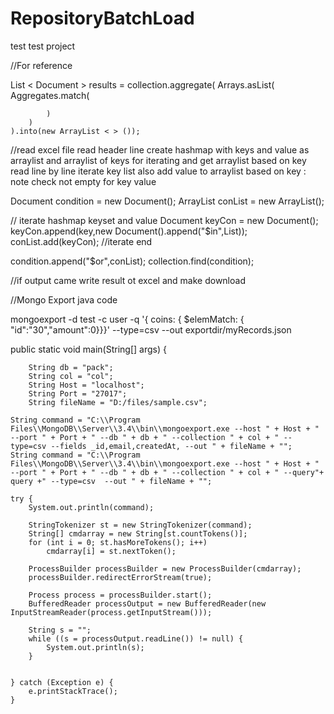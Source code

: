 # RepositoryBatchLoad
test
test project


//For reference


List < Document > results =
	collection.aggregate(
		Arrays.asList(
			Aggregates.match(
				
			)
		)
	).into(new ArrayList < > ());

//read excel file
	read header line
	create hashmap with keys and value as arraylist
	and arraylist of keys for iterating and get arraylist based on key
	read line by line
	iterate key list also
		add value to arraylist based on key : note check not empty for key value
		
Document condition  = new Document();
ArrayList<Document> conList = new ArrayList<Document>();

// iterate hashmap keyset and value
Document keyCon = new Document();
keyCon.append(key,new Document().append("$in",List));
conList.add(keyCon);
//iterate end

condition.append("$or",conList);
collection.find(condition);

//if output came write result ot excel and make download



//Mongo Export java code

mongoexport -d test -c user -q '{ coins: { $elemMatch: { "id":"30","amount":0}}}' --type=csv --out exportdir/myRecords.json

public static void main(String[] args) {

        String db = "pack";
        String col = "col";
        String Host = "localhost";
        String Port = "27017";
        String fileName = "D:/files/sample.csv";

    String command = "C:\\Program Files\\MongoDB\\Server\\3.4\\bin\\mongoexport.exe --host " + Host + " --port " + Port + " --db " + db + " --collection " + col + " --type=csv --fields _id,email,createdAt, --out " + fileName + "";
    String command = "C:\\Program Files\\MongoDB\\Server\\3.4\\bin\\mongoexport.exe --host " + Host + " --port " + Port + " --db " + db + " --collection " + col + " --query"+ query +" --type=csv  --out " + fileName + "";

    try {
        System.out.println(command);

        StringTokenizer st = new StringTokenizer(command);
        String[] cmdarray = new String[st.countTokens()];
        for (int i = 0; st.hasMoreTokens(); i++)
            cmdarray[i] = st.nextToken();

        ProcessBuilder processBuilder = new ProcessBuilder(cmdarray);
        processBuilder.redirectErrorStream(true);

        Process process = processBuilder.start();
        BufferedReader processOutput = new BufferedReader(new InputStreamReader(process.getInputStream()));

        String s = "";
        while ((s = processOutput.readLine()) != null) {
            System.out.println(s);
        }


    } catch (Exception e) {
        e.printStackTrace();
    }
